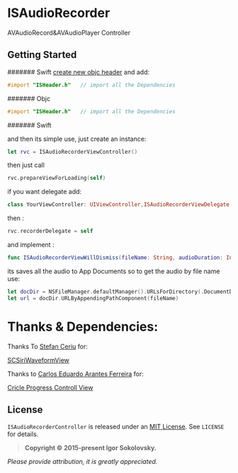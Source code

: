 # ISAudioRecorder
AVAudioRecord&amp;AVAudioPlayer Controller

## Getting Started

####### Swift 
[create new objc header](https://developer.apple.com/library/ios/documentation/Swift/Conceptual/BuildingCocoaApps/MixandMatch.html) and add:

````objective-c
#import "ISHeader.h"   // import all the Dependencies
````
####### Objc

````objective-c
#import "ISHeader.h"   // import all the Dependencies
````

####### Swift 

and then its simple use, just create an instance:

````Swift
let rvc = ISAudioRecorderViewController()
````

then just call 

````Swift
rvc.prepareViewForLoading(self)
````

if you want delegate add:

````Swift
class YourViewController: UIViewController,ISAudioRecorderViewDelegate
````

then :

````Swift
rvc.recorderDelegate = self
````

and implement :

````Swift
func ISAudioRecorderViewWillDismiss(fileName: String, audioDuration: Int)
````

its saves all the audio to App Documents so to get the audio by file name use:

````Swift
let docDir = NSFileManager.defaultManager().URLsForDirectory(.DocumentDirectory, inDomains: .UserDomainMask)[0] as NSURL
let url = docDir.URLByAppendingPathComponent(fileName)
````

# Thanks & Dependencies:

Thanks To [Stefan Ceriu](https://github.com/stefanceriu) for:

[SCSiriWaveformView](https://github.com/stefanceriu/SCSiriWaveformView)


Thanks to [Carlos Eduardo Arantes Ferreira](https://github.com/carantes) for: 

[Cricle Progress Controll View](https://github.com/carantes/CircularProgressControl)

## License

`ISAudioRecorderController` is released under an [MIT License](http://opensource.org/licenses/MIT). See `LICENSE` for details.

>**Copyright &copy; 2015-present Igor Sokolovsky.**

*Please provide attribution, it is greatly appreciated.*
